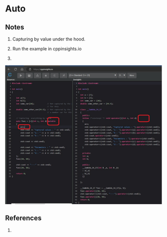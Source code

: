 # Auto

## Notes
1. Capturing by value under the hood.

2. Run the example in cppinsights.io

3. 

![cpp insights](50_50_Mutable_Labda.jpg)


## References

1. 

